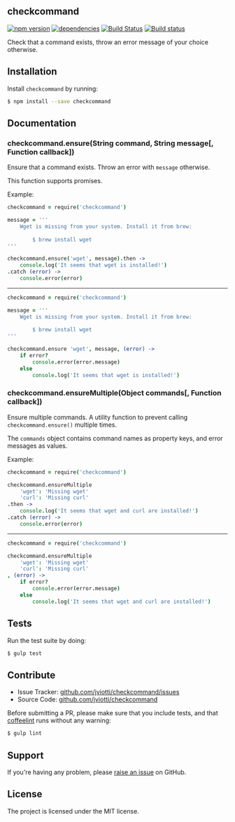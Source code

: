 checkcommand
------------

[![npm version](https://badge.fury.io/js/checkcommand.svg)](http://badge.fury.io/js/checkcommand)
[![dependencies](https://david-dm.org/jviotti/checkcommand.png)](https://david-dm.org/jviotti/checkcommand.png)
[![Build Status](https://travis-ci.org/jviotti/checkcommand.svg?branch=master)](https://travis-ci.org/jviotti/checkcommand)
[![Build status](https://ci.appveyor.com/api/projects/status/xnlub819ghm43sd1?svg=true)](https://ci.appveyor.com/project/jviotti/checkcommand)

Check that a command exists, throw an error message of your choice otherwise.

Installation
------------

Install `checkcommand` by running:

```sh
$ npm install --save checkcommand
```

Documentation
-------------

### checkcommand.ensure(String command, String message[, Function callback])

Ensure that a command exists. Throw an error with `message` otherwise.

This function supports promises.

Example:

```coffee
checkcommand = require('checkcommand')

message = '''
	Wget is missing from your system. Install it from brew:
		
		$ brew install wget
'''

checkcommand.ensure('wget', message).then ->
	console.log('It seems that wget is installed!')
.catch (error) ->
	console.error(error)
```

***

```coffee
checkcommand = require('checkcommand')

message = '''
	Wget is missing from your system. Install it from brew:
		
		$ brew install wget
'''

checkcommand.ensure 'wget', message, (error) ->
	if error?
		console.error(error.message)
	else
		console.log('It seems that wget is installed!')
```

### checkcommand.ensureMultiple(Object commands[, Function callback])

Ensure multiple commands. A utility function to prevent calling `checkcommand.ensure()` multiple times.

The `commands` object contains command names as property keys, and error messages as values.

Example:

```coffee
checkcommand = require('checkcommand')

checkcommand.ensureMultiple
	'wget': 'Missing wget'
	'curl': 'Missing curl'
.then ->
	console.log('It seems that wget and curl are installed!')
.catch (error) ->
	console.error(error)
```

***

```coffee
checkcommand = require('checkcommand')

checkcommand.ensureMultiple
	'wget': 'Missing wget'
	'curl': 'Missing curl'
, (error) ->
	if error?
		console.error(error.message)
	else
		console.log('It seems that wget and curl are installed!')
```

Tests
-----

Run the test suite by doing:

```sh
$ gulp test
```

Contribute
----------

- Issue Tracker: [github.com/jviotti/checkcommand/issues](https://github.com/jviotti/checkcommand/issues)
- Source Code: [github.com/jviotti/checkcommand](https://github.com/jviotti/checkcommand)

Before submitting a PR, please make sure that you include tests, and that [coffeelint](http://www.coffeelint.org/) runs without any warning:

```sh
$ gulp lint
```

Support
-------

If you're having any problem, please [raise an issue](https://github.com/jviotti/checkcommand/issues/new) on GitHub.

License
-------

The project is licensed under the MIT license.
